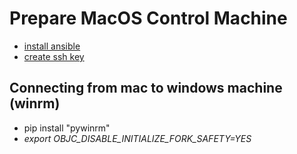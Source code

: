 
# Prepare MacOS Control Machine

* [install ansible](https://docs.ansible.com/ansible/latest/installation_guide/intro_installation.html#latest-releases-via-pip)
* [create ssh key](../SSH.md)

## Connecting from mac to windows machine (winrm)
- pip install "pywinrm"
- *export OBJC_DISABLE_INITIALIZE_FORK_SAFETY=YES*
